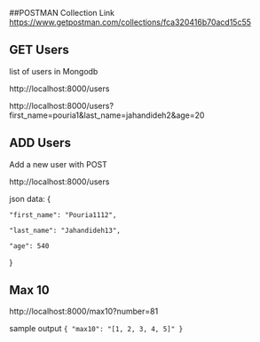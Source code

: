 ##POSTMAN Collection Link
https://www.getpostman.com/collections/fca320416b70acd15c55

## GET Users
list of users in Mongodb

http://localhost:8000/users

http://localhost:8000/users?first_name=pouria1&last_name=jahandideh2&age=20

## ADD Users 
Add a new user with POST

http://localhost:8000/users


json data: {

	"first_name": "Pouria1112",
	
	"last_name": "Jahandideh13",
	
	"age": 540	
}

## Max 10
http://localhost:8000/max10?number=81

sample output
`{
    "max10": "[1, 2, 3, 4, 5]"
}`
    
